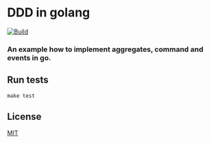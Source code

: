 # DDD in golang
[![Build](https://api.travis-ci.com/cbuschka/ddd-in-go.svg?branch=master)](https://travis-ci.com/github/cbuschka/ddd-in-go)

### An example how to implement aggregates, command and events in go.

## Run tests
```
make test
```

## License
[MIT](./license.txt)
